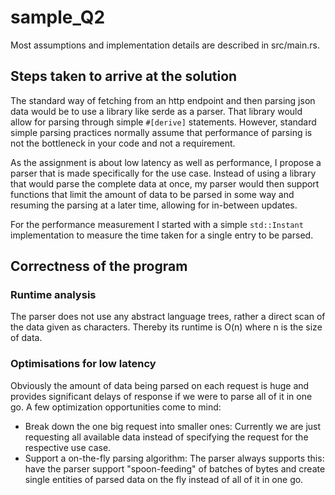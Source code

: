 # sample_Q2

Most assumptions and implementation details are described in src/main.rs.

## Steps taken to arrive at the solution

The standard way of fetching from an http endpoint and then parsing json data would be to use a library like serde as a parser. That library would allow for parsing through simple `#[derive]` statements. However, standard simple parsing practices normally assume that performance of parsing is not the bottleneck in your code and not a requirement.

As the assignment is about low latency as well as performance, I propose a parser that is made specifically for the use case. Instead of using a library that would parse the complete data at once, my parser would then support functions that limit the amount of data to be parsed in some way and resuming the parsing at a later time, allowing for in-between updates.

For the performance measurement I started with a simple `std::Instant` implementation to measure the time taken for a single entry to be parsed.


## Correctness of the program

### Runtime analysis

The parser does not use any abstract language trees, rather a direct scan of the data given as characters. Thereby its runtime is O(n) where n is the size of data.

### Optimisations for low latency

Obviously the amount of data being parsed on each request is huge and provides significant delays of response if we were to parse all of it in one go. A few optimization opportunities come to mind:

 - Break down the one big request into smaller ones: Currently we are just requesting all available data instead of specifying the request for the respective use case.
 - Support a on-the-fly parsing algorithm: The parser always supports this: have the parser support "spoon-feeding" of batches of bytes and create single entities of parsed data on the fly instead of all of it in one go.

